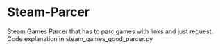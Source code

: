 # Steam-Parcer
Steam Games Parcer that has to parc games with links and just request.
Code explanation in steam_games_good_parcer.py
